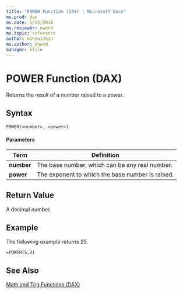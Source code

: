```yaml
---
title: "POWER Function (DAX) | Microsoft Docs"
ms.prod: dax
ms.date: 5/22/2018
ms.reviewer: owend
ms.topic: reference
author: minewiskan
ms.author: owend
manager: kfile
---
```

# POWER Function (DAX)
Returns the result of a number raised to a power.  
  
## Syntax  
  
```dax
POWER(<number>, <power>)  
```
  
#### Parameters  
  
|Term|Definition|  
|--------|--------------|  
|**number**|The base number, which can be any real number.|  
|**power**|The exponent to which the base number is raised.|  
  
## Return Value  
A decimal number.  
  
## Example  
The following example returns 25.  
  
```dax
=POWER(5,2)  
```
  
## See Also  
[Math and Trig Functions &#40;DAX&#41;](math-and-trig-functions-dax.md)  
  
